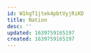 ```yaml
---
id: W1hgT1jtek4pbtVyjRiKD
title: Nation
desc: ''
updated: 1639759165197
created: 1639759165197
---
```


